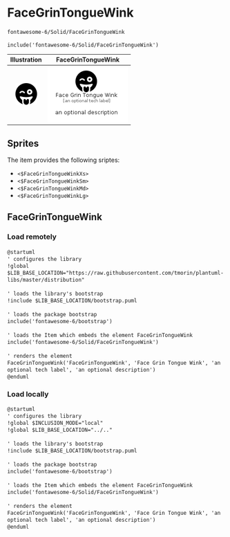 # FaceGrinTongueWink


```text
fontawesome-6/Solid/FaceGrinTongueWink
```

```text
include('fontawesome-6/Solid/FaceGrinTongueWink')
```



| Illustration | FaceGrinTongueWink |
| :---: | :---: |
| ![illustration for Illustration](../../fontawesome-6/Solid/FaceGrinTongueWink.png) | ![illustration for FaceGrinTongueWink](../../fontawesome-6/Solid/FaceGrinTongueWink.Local.png) |



## Sprites
The item provides the following sriptes:

- `<$FaceGrinTongueWinkXs>`
- `<$FaceGrinTongueWinkSm>`
- `<$FaceGrinTongueWinkMd>`
- `<$FaceGrinTongueWinkLg>`





## FaceGrinTongueWink

### Load remotely
```plantuml
@startuml
' configures the library
!global $LIB_BASE_LOCATION="https://raw.githubusercontent.com/tmorin/plantuml-libs/master/distribution"

' loads the library's bootstrap
!include $LIB_BASE_LOCATION/bootstrap.puml

' loads the package bootstrap
include('fontawesome-6/bootstrap')

' loads the Item which embeds the element FaceGrinTongueWink
include('fontawesome-6/Solid/FaceGrinTongueWink')

' renders the element
FaceGrinTongueWink('FaceGrinTongueWink', 'Face Grin Tongue Wink', 'an optional tech label', 'an optional description')
@enduml
```

### Load locally
```plantuml
@startuml
' configures the library
!global $INCLUSION_MODE="local"
!global $LIB_BASE_LOCATION="../.."

' loads the library's bootstrap
!include $LIB_BASE_LOCATION/bootstrap.puml

' loads the package bootstrap
include('fontawesome-6/bootstrap')

' loads the Item which embeds the element FaceGrinTongueWink
include('fontawesome-6/Solid/FaceGrinTongueWink')

' renders the element
FaceGrinTongueWink('FaceGrinTongueWink', 'Face Grin Tongue Wink', 'an optional tech label', 'an optional description')
@enduml
```

